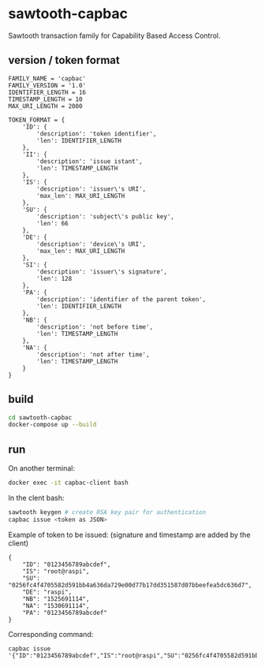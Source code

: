 # sawtooth-capbac

Sawtooth transaction family for Capability Based Access Control.

## version / token format

    FAMILY_NAME = 'capbac'
    FAMILY_VERSION = '1.0'
    IDENTIFIER_LENGTH = 16
    TIMESTAMP_LENGTH = 10
    MAX_URI_LENGTH = 2000
    
    TOKEN_FORMAT = {
        'ID': {
            'description': 'token identifier',
            'len': IDENTIFIER_LENGTH
        },
        'II': {
            'description': 'issue istant',
            'len': TIMESTAMP_LENGTH
        },
        'IS': {
            'description': 'issuer\'s URI',
            'max_len': MAX_URI_LENGTH
        },
        'SU': {
            'description': 'subject\'s public key',
            'len': 66
        },
        'DE': {
            'description': 'device\'s URI',
            'max_len': MAX_URI_LENGTH
        },
        'SI': {
            'description': 'issuer\'s signature',
            'len': 128
        },
        'PA': {
            'description': 'identifier of the parent token',
            'len': IDENTIFIER_LENGTH
        },
        'NB': {
            'description': 'not before time',
            'len': TIMESTAMP_LENGTH
        },
        'NA': {
            'description': 'not after time',
            'len': TIMESTAMP_LENGTH
        }
    }

## build

```bash
cd sawtooth-capbac
docker-compose up --build
```

## run

On another terminal:

```bash
docker exec -it capbac-client bash
```

In the clent bash:

```bash
sawtooth keygen # create RSA key pair for authentication
capbac issue <token as JSON>
```

Example of token to be issued: (signature and timestamp are added by the client)

    {
        "ID": "0123456789abcdef",
        "IS": "root@raspi",
        "SU": "0256fc4f4705582d591bb4a636da729e00d77b17dd351587d07bbeefea5dc636d7",
        "DE": "raspi",
        "NB": "1525691114",
        "NA": "1530691114",
        "PA": "0123456789abcdef"
    }

Corresponding command:

    capbac issue '{"ID":"0123456789abcdef","IS":"root@raspi","SU":"0256fc4f4705582d591bb4a636da729e00d77b17dd351587d07bbeefea5dc636d7","DE":"raspi","NB":"1525691114","NA":"1530691114","PA":"0123456789abcdef"}'
